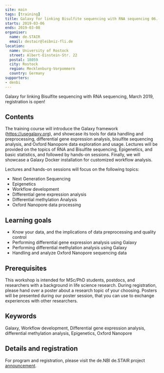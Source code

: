 ```yaml
---
site: main
tags: [training]
title: Galaxy for linking Bisulfite sequencing with RNA sequencing 06.-08.03.2019 in Rostock
starts: 2019-03-06
ends: 2019-03-08
organiser:
  name: de.STAIR
  email: destair@leibniz-fli.de
location:
  name: University of Rostock
  street: Albert-Einstein-Str. 22
  postal: 18059
  city: Rostock
  region: Mecklenburg-Vorpommern
  country: Germany
supporters:
- denbi
---
```


Galaxy for linking Bisulfite sequencing with RNA sequencing, March 2019, registration is open!

## Contents
The training course will introduce the Galaxy framework (https://usegalaxy.org), and showcase its tools for data handling and preprocessing, differential gene expression analysis, bisulfite sequencing analysis, and Oxford Nanopore data exploration and usage. Lectures will be provided on the topics of RNA and Bisulfite sequencing, Epigenetics, and basic statistics, and followed by hands-on sessions. Finally, we will showcase a Galaxy Docker installation for customized workflow analysis.

Lectures and hands-on sessions will focus on the following topics:
- Next Generation Sequencing
- Epigenetics
- Workflow development
- Differential gene expression analysis
- Differential methylation Analysis
- Oxford Nanopore data processing

## Learning goals
- Know your data, and the implications of data preprocessing and quality control
- Performing differential gene expression analysis using Galaxy
- Performing differential methylation analysis using Galaxy
- Handling and analyze Oxford Nanopore sequencing data

## Prerequisites
This workshop is intended for MSc/PhD students, postdocs, and researchers with a background in life science research. During registration, please hand over a poster about a research topic of your choosing. Posters will be presented during our poster session, that you can use to exchange experiences with other researchers.

## Keywords
Galaxy, Workflow development, Differential gene expression analysis, differential methylation analysis, Epigenetics, Oxford Nanopore

## Details and registration
For program and registration, please visit the de.NBI de.STAIR project [announcement](https://www.leibniz-fli.de/de/news-events/seminare/news-detailpage/news/denbidestair-training-course-galaxy-for-linking-bisulfite-sequencing-with-rna-sequencing/).


